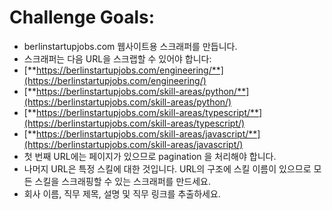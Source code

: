 # **Challenge Goals:**

- berlinstartupjobs.com 웹사이트용 스크래퍼를 만듭니다.
- 스크래퍼는 다음 URL을 스크랩할 수 있어야 합니다:
- [**https://berlinstartupjobs.com/engineering/**](https://berlinstartupjobs.com/engineering/)
- [**https://berlinstartupjobs.com/skill-areas/python/**](https://berlinstartupjobs.com/skill-areas/python/)
- [**https://berlinstartupjobs.com/skill-areas/typescript/**](https://berlinstartupjobs.com/skill-areas/typescript/)
- [**https://berlinstartupjobs.com/skill-areas/javascript/**](https://berlinstartupjobs.com/skill-areas/javascript/)
- 첫 번째 URL에는 페이지가 있으므로 pagination 을 처리해야 합니다.
- 나머지 URL은 특정 스킬에 대한 것입니다. URL의 구조에 스킬 이름이 있으므로 모든 스킬을 스크래핑할 수 있는 스크래퍼를 만드세요.
- 회사 이름, 직무 제목, 설명 및 직무 링크를 추출하세요.
